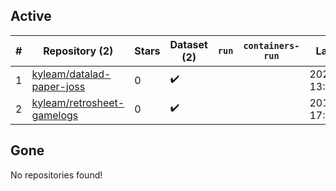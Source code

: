 ## Active
| # | Repository (2) | Stars | Dataset (2) | `run` | `containers-run` | Last Modified |
| --- | --- | --- | --- | --- | --- | --- |
| 1 | [kyleam/datalad-paper-joss](https://github.com/kyleam/datalad-paper-joss) | 0 | :heavy_check_mark: |  |  | 2021-04-23 13:03:17+00:00 |
| 2 | [kyleam/retrosheet-gamelogs](https://github.com/kyleam/retrosheet-gamelogs) | 0 | :heavy_check_mark: |  |  | 2018-12-14 17:18:47+00:00 |

## Gone
No repositories found!
